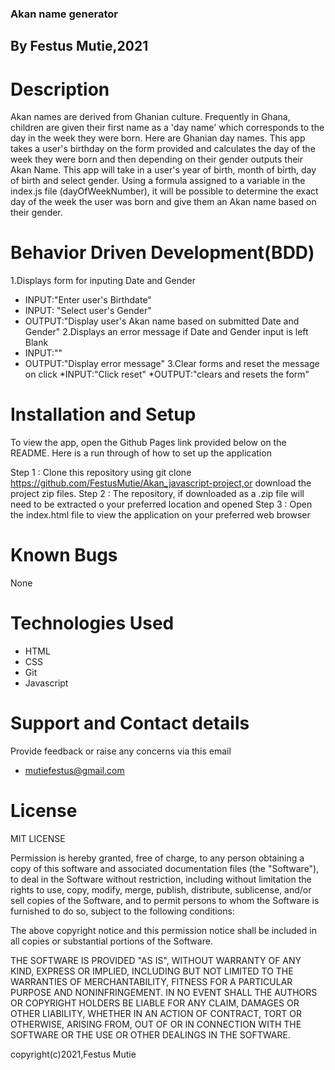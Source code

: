 ### Akan name generator
## By Festus Mutie,2021
# Description
Akan names are derived from Ghanian culture. Frequently in Ghana, children are given their first name as a 'day name' which corresponds to the day in the week they were born. Here are Ghanian day names. This app takes a user's birthday on the form provided and calculates the day of the week they were born and then depending on their gender outputs their Akan Name. This app will take in a user's year of birth, month of birth, day of birth and select gender. Using a formula assigned to a variable in the index.js file (dayOfWeekNumber), it will be possible to determine the exact day of the week the user was born and give them an Akan name based on their gender.
# Behavior Driven Development(BDD)
1.Displays form for inputing Date and Gender
* INPUT:"Enter user's Birthdate"
* INPUT: "Select user's Gender"
* OUTPUT:"Display user's Akan name based on submitted Date and Gender"
2.Displays an error message if Date and Gender input is left Blank
* INPUT:""
* OUTPUT:"Display error message"
3.Clear forms and reset the message on click
*INPUT:"Click reset"
*OUTPUT:"clears and resets the form"

# Installation and Setup
To view the app, open the Github Pages link provided below on the README. Here is a run through of how to set up the application

Step 1 : Clone this repository using git clone https://github.com/FestusMutie/Akan_javascript-project,or download the project zip files.
Step 2 : The repository, if downloaded as a .zip file will need to be extracted o your preferred location and opened
Step 3 : Open the index.html file to view the application on your preferred web browser
# Known Bugs
None
# Technologies Used
* HTML
* CSS
* Git
* Javascript
# Support and Contact details
Provide feedback or raise any concerns via this email 
* mutiefestus@gmail.com
# License
MIT LICENSE

Permission is hereby granted, free of charge, to any person obtaining a copy of this software and associated documentation files (the "Software"), to deal in the Software without restriction, including without limitation the rights to use, copy, modify, merge, publish, distribute, sublicense, and/or sell copies of the Software, and to permit persons to whom the Software is furnished to do so, subject to the following conditions:

The above copyright notice and this permission notice shall be included in all copies or substantial portions of the Software.

THE SOFTWARE IS PROVIDED "AS IS", WITHOUT WARRANTY OF ANY KIND, EXPRESS OR IMPLIED, INCLUDING BUT NOT LIMITED TO THE WARRANTIES OF MERCHANTABILITY, FITNESS FOR A PARTICULAR PURPOSE AND NONINFRINGEMENT. IN NO EVENT SHALL THE AUTHORS OR COPYRIGHT HOLDERS BE LIABLE FOR ANY CLAIM, DAMAGES OR OTHER LIABILITY, WHETHER IN AN ACTION OF CONTRACT, TORT OR OTHERWISE, ARISING FROM, OUT OF OR IN CONNECTION WITH THE SOFTWARE OR THE USE OR OTHER DEALINGS IN THE SOFTWARE.

copyright(c)2021,Festus Mutie
